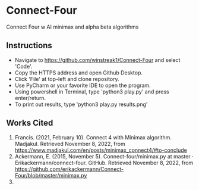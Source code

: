 # Connect-Four
Connect Four w AI minimax and alpha beta algorithms

## Instructions
* Navigate to https://github.com/winstreak1/Connect-Four and select 'Code'.
* Copy the HTTPS address and open Github Desktop.
* Click 'File' at top-left and clone repository.
* Use PyCharm or your favorite IDE to open the program.
* Using powershell in Terminal, type 'python3 play.py' and press enter/return.
* To print out results, type 'python3 play.py results.png'

## Works Cited

1. Francis. (2021, February 10). Connect 4 with Minimax algorithm. Madjakul. Retrieved November 8, 2022, from https://www.madjakul.com/en/posts/minimax_connect4/#to-conclude 
2. Ackermann, E. (2015, November 5). Connect-four/minimax.py at master · Erikackermann/connect-four. GitHub. Retrieved November 8, 2022, from https://github.com/erikackermann/Connect-Four/blob/master/minimax.py 
3. 